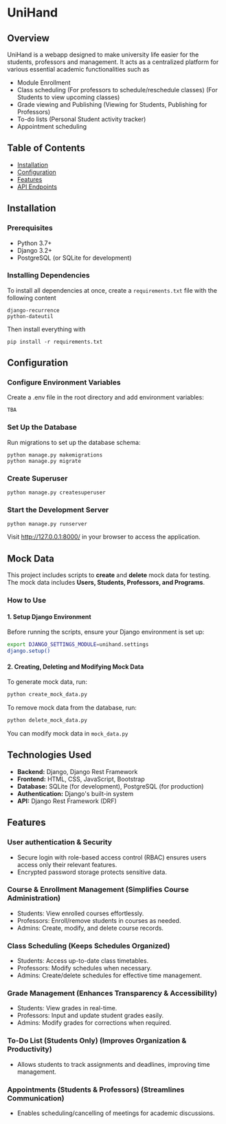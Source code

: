 # UniHand

## Overview

UniHand is a webapp designed to make university life easier for the students, professors and management. It acts as a centralized platform for various essential academic functionalities such as

- Module Enrollment
- Class scheduling (For professors to schedule/reschedule classes) (For Students to view upcoming classes)
- Grade viewing and Publishing (Viewing for Students, Publishing for Professors)
- To-do lists (Personal Student activity tracker)
- Appointment scheduling

## Table of Contents

- [Installation](#installation)
- [Configuration](#configuration)
- [Features](#features)
- [API Endpoints](#api-endpoints)

## Installation

### Prerequisites

- Python 3.7+
- Django 3.2+
- PostgreSQL (or SQLite for development)

### Installing Dependencies

To install all dependencies at once, create a `requirements.txt` file with the following content

```
django-recurrence
python-dateutil
```

Then install everything with

```
pip install -r requirements.txt
```

## Configuration

### Configure Environment Variables

Create a .env file in the root directory and add environment variables:

```
TBA
```

### Set Up the Database

Run migrations to set up the database schema:

```
python manage.py makemigrations
python manage.py migrate
```

### Create Superuser

```
python manage.py createsuperuser
```

### Start the Development Server

```
python manage.py runserver
```

Visit http://127.0.0.1:8000/ in your browser to access the application.

## Mock Data

This project includes scripts to **create** and **delete** mock data for testing.  
The mock data includes **Users, Students, Professors, and Programs**.

### How to Use

#### 1️. **Setup Django Environment**

Before running the scripts, ensure your Django environment is set up:

```sh
export DJANGO_SETTINGS_MODULE=unihand.settings
django.setup()
```

#### 2. **Creating, Deleting and Modifying Mock Data**

To generate mock data, run:

```sh
python create_mock_data.py
```

To remove mock data from the database, run:

```sh
python delete_mock_data.py
```

You can modify mock data in `mock_data.py`

## Technologies Used

- **Backend:** Django, Django Rest Framework
- **Frontend:** HTML, CSS, JavaScript, Bootstrap
- **Database:** SQLite (for development), PostgreSQL (for production)
- **Authentication:** Django's built-in system
- **API:** Django Rest Framework (DRF)

## Features

### User authentication & Security

- Secure login with role-based access control (RBAC) ensures users access only their relevant features.
- Encrypted password storage protects sensitive data.

### Course & Enrollment Management (Simplifies Course Administration)

- Students: View enrolled courses effortlessly.
- Professors: Enroll/remove students in courses as needed.
- Admins: Create, modify, and delete course records.

### Class Scheduling (Keeps Schedules Organized)

- Students: Access up-to-date class timetables.
- Professors: Modify schedules when necessary.
- Admins: Create/delete schedules for effective time management.

### Grade Management (Enhances Transparency & Accessibility)

- Students: View grades in real-time.
- Professors: Input and update student grades easily.
- Admins: Modify grades for corrections when required.

### To-Do List (Students Only) (Improves Organization & Productivity)

- Allows students to track assignments and deadlines, improving time management.

### Appointments (Students & Professors) (Streamlines Communication)

- Enables scheduling/cancelling of meetings for academic discussions.
